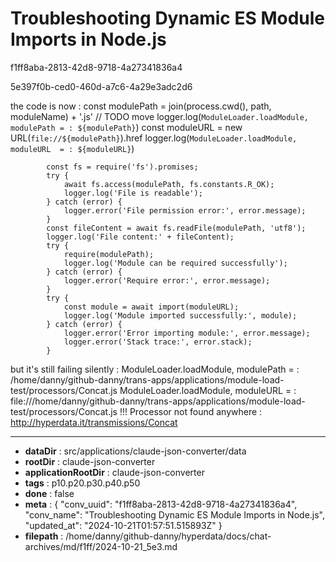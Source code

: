 # Troubleshooting Dynamic ES Module Imports in Node.js

f1ff8aba-2813-42d8-9718-4a27341836a4

5e397f0b-ced0-460d-a7c6-4a29e3adc2d6

the code is now :
      const modulePath = join(process.cwd(), path, moduleName) + '.js' // TODO move
            logger.log(`ModuleLoader.loadModule, modulePath = : ${modulePath}`)
            const moduleURL = new URL(`file://${modulePath}`).href
            logger.log(`ModuleLoader.loadModule, moduleURL  = : ${moduleURL}`)

            const fs = require('fs').promises;
            try {
                await fs.access(modulePath, fs.constants.R_OK);
                logger.log('File is readable');
            } catch (error) {
                logger.error('File permission error:', error.message);
            }
            const fileContent = await fs.readFile(modulePath, 'utf8');
            logger.log('File content:' + fileContent);
            try {
                require(modulePath);
                logger.log('Module can be required successfully');
            } catch (error) {
                logger.error('Require error:', error.message);
            }
            try {
                const module = await import(moduleURL);
                logger.log('Module imported successfully:', module);
            } catch (error) {
                logger.error('Error importing module:', error.message);
                logger.error('Stack trace:', error.stack);
            }

but it's still failing silently :
ModuleLoader.loadModule, modulePath = : /home/danny/github-danny/trans-apps/applications/module-load-test/processors/Concat.js
ModuleLoader.loadModule, moduleURL  = : file:///home/danny/github-danny/trans-apps/applications/module-load-test/processors/Concat.js
!!! Processor not found anywhere : http://hyperdata.it/transmissions/Concat

---

* **dataDir** : src/applications/claude-json-converter/data
* **rootDir** : claude-json-converter
* **applicationRootDir** : claude-json-converter
* **tags** : p10.p20.p30.p40.p50
* **done** : false
* **meta** : {
  "conv_uuid": "f1ff8aba-2813-42d8-9718-4a27341836a4",
  "conv_name": "Troubleshooting Dynamic ES Module Imports in Node.js",
  "updated_at": "2024-10-21T01:57:51.515893Z"
}
* **filepath** : /home/danny/github-danny/hyperdata/docs/chat-archives/md/f1ff/2024-10-21_5e3.md